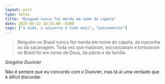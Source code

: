 ```yaml
---
layout: post
type: notas
title: "Ninguem nunca fez merda em nome do capeta"
date: 2025-05-13 18:15:00 -0300
tags: ["a vida, o universo e tudo mais", "pensamentos"]
---
```

<blockquote class="citacao-especial">Ninguém no Brasil nunca fez merda em nome do capeta, da maconha ou da sacanagem. Toda vez que mataram, escravizaram e torturaram no Brasil foi em nome de Deus, da pátria e da família.</blockquote>
<cite class="citacao-autor">Gregório Duvivier</cite>

Não é sempre que eu concordo com o Duvivier, mas tá aí uma verdade que é difícil discordar.